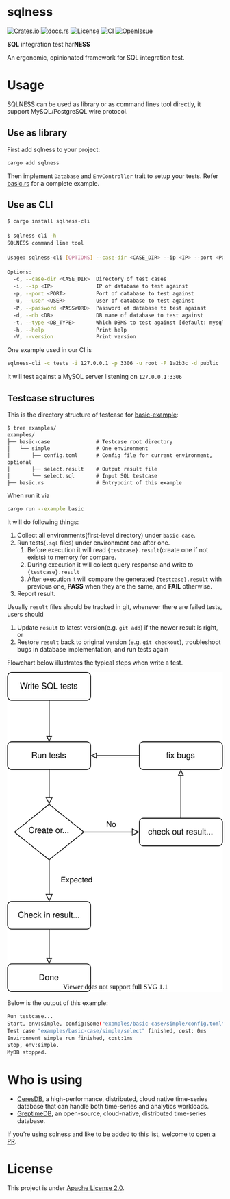 # sqlness

[![Crates.io](https://img.shields.io/crates/v/sqlness.svg)](https://crates.io/crates/sqlness)
[![docs.rs](https://img.shields.io/docsrs/sqlness/latest)](https://docs.rs/sqlness)
![License](https://img.shields.io/badge/license-Apache--2.0-green.svg)
[![CI](https://github.com/CeresDB/sqlness/actions/workflows/ci.yml/badge.svg)](https://github.com/CeresDB/sqlness/actions/workflows/ci.yml)
[![OpenIssue](https://img.shields.io/github/issues/CeresDB/sqlness)](https://github.com/CeresDB/sqlness/issues)

**SQL** integration test har**NESS**

An ergonomic, opinionated framework for SQL integration test.

# Usage

SQLNESS can be used as library or as command lines tool directly, it support MySQL/PostgreSQL wire protocol.

## Use as library

First add sqlness to your project:

```bash
cargo add sqlness
```

Then implement `Database` and `EnvController` trait to setup your tests. Refer [basic.rs](sqlness/examples/basic.rs) for a complete example.

## Use as CLI
```bash
$ cargo install sqlness-cli

$ sqlness-cli -h
SQLNESS command line tool

Usage: sqlness-cli [OPTIONS] --case-dir <CASE_DIR> --ip <IP> --port <PORT>

Options:
  -c, --case-dir <CASE_DIR>  Directory of test cases
  -i, --ip <IP>              IP of database to test against
  -p, --port <PORT>          Port of database to test against
  -u, --user <USER>          User of database to test against
  -P, --password <PASSWORD>  Password of database to test against
  -d, --db <DB>              DB name of database to test against
  -t, --type <DB_TYPE>       Which DBMS to test against [default: mysql] [possible values: mysql, postgresql]
  -h, --help                 Print help
  -V, --version              Print version
```

One example used in our CI is
```bash
sqlness-cli -c tests -i 127.0.0.1 -p 3306 -u root -P 1a2b3c -d public
```
It will test against a MySQL server listening on `127.0.0.1:3306`

## Testcase structures
This is the directory structure of testcase for [basic-example](sqlness/examples/basic-case):

```
$ tree examples/
examples/
├── basic-case               # Testcase root directory
│   └── simple               # One environment
│       ├── config.toml      # Config file for current environment, optional
│       ├── select.result    # Output result file
│       └── select.sql       # Input SQL testcase
├── basic.rs                 # Entrypoint of this example

```

When run it via
```bash
cargo run --example basic
```
It will do following things:
1. Collect all environments(first-level directory) under `basic-case`.
2. Run tests(`.sql` files) under environment one after one.
   1. Before execution it will read `{testcase}.result`(create one if not exists) to memory for compare.
   2. During execution it will collect query response and write to `{testcase}.result`
   3. After execution it will compare the generated `{testcase}.result` with previous one, **PASS** when they are the same, and **FAIL** otherwise.
3. Report result.

Usually `result` files should be tracked in git, whenever there are failed tests, users should
1. Update `result` to latest version(e.g. `git add`) if the newer result is right, or
2. Restore `result` back to original version (e.g. `git checkout`), troubleshoot bugs in database implementation, and run tests again

Flowchart below illustrates the typical steps when write a test.
<p align="center">
  <img src="sqlness-flowchart.svg" />
</p>

Below is the output of this example:
```bash
Run testcase...
Start, env:simple, config:Some("examples/basic-case/simple/config.toml").
Test case "examples/basic-case/simple/select" finished, cost: 0ms
Environment simple run finished, cost:1ms
Stop, env:simple.
MyDB stopped.
```

# Who is using

- [CeresDB](https://github.com/CeresDB/ceresdb), a high-performance, distributed, cloud native time-series database that can handle both time-series and analytics workloads.
- [GreptimeDB](https://github.com/GreptimeTeam/greptimedb/), an open-source, cloud-native, distributed time-series database.

If you’re using sqlness and like to be added to this list, welcome to [open a PR](https://github.com/CeresDB/sqlness/pulls).

# License

This project is under [Apache License 2.0](./LICENSE).
